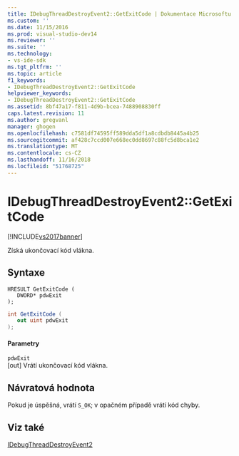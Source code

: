 ```yaml
---
title: IDebugThreadDestroyEvent2::GetExitCode | Dokumentace Microsoftu
ms.custom: ''
ms.date: 11/15/2016
ms.prod: visual-studio-dev14
ms.reviewer: ''
ms.suite: ''
ms.technology:
- vs-ide-sdk
ms.tgt_pltfrm: ''
ms.topic: article
f1_keywords:
- IDebugThreadDestroyEvent2::GetExitCode
helpviewer_keywords:
- IDebugThreadDestroyEvent2::GetExitCode
ms.assetid: 8bf47a17-f811-4d9b-bcea-7488908830ff
caps.latest.revision: 11
ms.author: gregvanl
manager: ghogen
ms.openlocfilehash: c7581df74595ff589dda5df1a8cdbdb8445a4b25
ms.sourcegitcommit: af428c7ccd007e668ec0dd8697c88fc5d8bca1e2
ms.translationtype: MT
ms.contentlocale: cs-CZ
ms.lasthandoff: 11/16/2018
ms.locfileid: "51768725"
---
```

# <a name="idebugthreaddestroyevent2getexitcode"></a>IDebugThreadDestroyEvent2::GetExitCode
[!INCLUDE[vs2017banner](../../../includes/vs2017banner.md)]

Získá ukončovací kód vlákna.  
  
## <a name="syntax"></a>Syntaxe  
  
```cpp#  
HRESULT GetExitCode (   
   DWORD* pdwExit  
);  
```  
  
```csharp  
int GetExitCode (   
   out uint pdwExit  
);  
```  
  
#### <a name="parameters"></a>Parametry  
 `pdwExit`  
 [out] Vrátí ukončovací kód vlákna.  
  
## <a name="return-value"></a>Návratová hodnota  
 Pokud je úspěšná, vrátí `S_OK`; v opačném případě vrátí kód chyby.  
  
## <a name="see-also"></a>Viz také  
 [IDebugThreadDestroyEvent2](../../../extensibility/debugger/reference/idebugthreaddestroyevent2.md)

